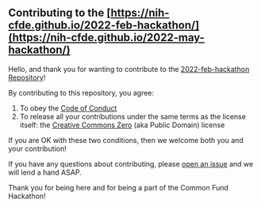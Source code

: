 ## Contributing to the [https://nih-cfde.github.io/2022-feb-hackathon/](https://nih-cfde.github.io/2022-may-hackathon/)

Hello, and thank you for wanting to contribute to the [2022-feb-hackathon Repository](https://github.com/nih-cfde/2022-may-hackathon)\!

By contributing to this repository, you agree:

1.  To obey the [Code of Conduct](CODEOFCONDUCT.md)
2.  To release all your contributions under the same terms as the
    license itself: the [Creative Commons Zero](LICENSE.md/) (aka
    Public Domain) license

If you are OK with these two conditions, then we welcome both you and
your contribution\!

If you have any questions about contributing, please [open an
issue](https://nih-cfde.github.io/2022-may-hackathon/issues/new) and we
will lend a hand ASAP.

Thank you for being here and for being a part of the Common Fund Hackathon!

